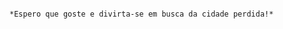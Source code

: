 
                                                                          *Espero que goste e divirta-se em busca da cidade perdida!*

